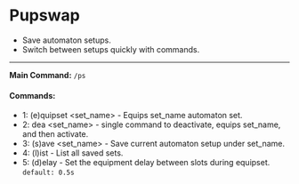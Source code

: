# Pupswap #

* Save automaton setups.
* Switch between setups quickly with commands.

----

**Main Command:** `/ps`

#### Commands: ####
* 1: (e)quipset <set_name> - Equips set_name automaton set.
* 2: dea <set_name>        - single command to deactivate, equips set_name, and then activate.
* 3: (s)ave <set_name>     - Save current automaton setup under set_name.
* 4: (l)ist                - List all saved sets.
* 5: (d)elay               - Set the equipment delay between slots during equipset. `default: 0.5s`
